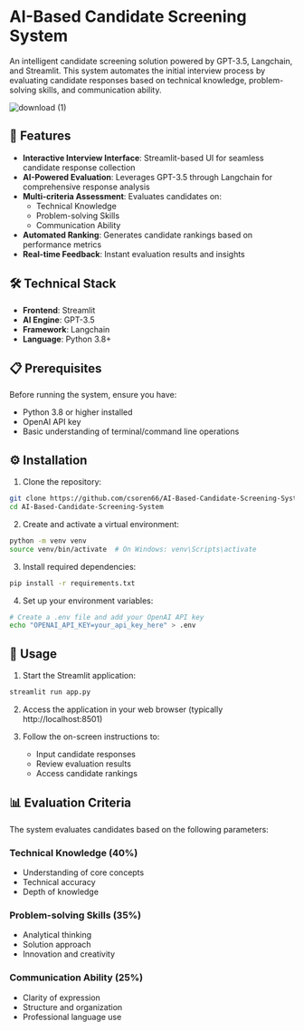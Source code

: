# AI-Based Candidate Screening System

An intelligent candidate screening solution powered by GPT-3.5, Langchain, and Streamlit. This system automates the initial interview process by evaluating candidate responses based on technical knowledge, problem-solving skills, and communication ability.

![download (1)](https://github.com/user-attachments/assets/10ac7391-a63a-4729-9ef3-0ffce38894ae)



## 🚀 Features

- **Interactive Interview Interface**: Streamlit-based UI for seamless candidate response collection
- **AI-Powered Evaluation**: Leverages GPT-3.5 through Langchain for comprehensive response analysis
- **Multi-criteria Assessment**: Evaluates candidates on:
  - Technical Knowledge
  - Problem-solving Skills
  - Communication Ability
- **Automated Ranking**: Generates candidate rankings based on performance metrics
- **Real-time Feedback**: Instant evaluation results and insights

## 🛠️ Technical Stack

- **Frontend**: Streamlit
- **AI Engine**: GPT-3.5
- **Framework**: Langchain
- **Language**: Python 3.8+

## 📋 Prerequisites

Before running the system, ensure you have:

- Python 3.8 or higher installed
- OpenAI API key
- Basic understanding of terminal/command line operations

## ⚙️ Installation

1. Clone the repository:
```bash
git clone https://github.com/csoren66/AI-Based-Candidate-Screening-System.git
cd AI-Based-Candidate-Screening-System
```

2. Create and activate a virtual environment:
```bash
python -m venv venv
source venv/bin/activate  # On Windows: venv\Scripts\activate
```

3. Install required dependencies:
```bash
pip install -r requirements.txt
```

4. Set up your environment variables:
```bash
# Create a .env file and add your OpenAI API key
echo "OPENAI_API_KEY=your_api_key_here" > .env
```

## 🚀 Usage

1. Start the Streamlit application:
```bash
streamlit run app.py
```

2. Access the application in your web browser (typically http://localhost:8501)

3. Follow the on-screen instructions to:
   - Input candidate responses
   - Review evaluation results
   - Access candidate rankings

## 📊 Evaluation Criteria

The system evaluates candidates based on the following parameters:

### Technical Knowledge (40%)
- Understanding of core concepts
- Technical accuracy
- Depth of knowledge

### Problem-solving Skills (35%)
- Analytical thinking
- Solution approach
- Innovation and creativity

### Communication Ability (25%)
- Clarity of expression
- Structure and organization
- Professional language use
